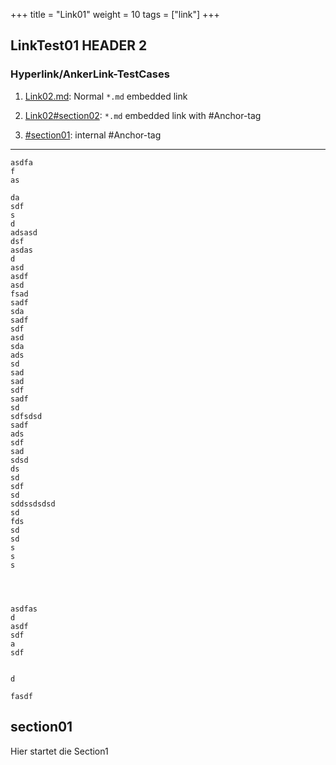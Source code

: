 +++
title = "Link01"
weight = 10
tags = ["link"]
+++

## LinkTest01 HEADER 2

### Hyperlink/AnkerLink-TestCases

1. [Link02.md](link02.md): Normal `*.md` embedded link

2. [Link02#section02](link02.md#section02): `*.md` embedded link with #Anchor-tag  

3. [#section01](#section01): internal #Anchor-tag

---

```plaintext
asdfa
f
as

da
sdf
s
d
adsasd
dsf
asdas
d
asd
asdf
asd
fsad
sadf
sda
sadf
sdf
asd
sda
ads
sd
sad
sad
sdf
sadf
sd
sdfsdsd
sadf
ads
sdf
sad
sdsd
ds
sd
sdf
sd
sddssdsdsd
sd
fds
sd
sd
s
s
s




asdfas
d
asdf
sdf
a
sdf


d

fasdf
```


## section01
Hier startet die Section1